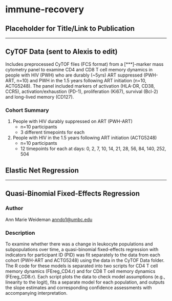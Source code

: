# immune-recovery
## Placeholder for Title/Link to Publication
***
## CyTOF Data (**sent to Alexis to edit**)
Includes preprocessed CyTOF files (FCS format) from a [***]-marker mass cytometry panel to examine CD4 and CD8 T cell memory dynamics in people with HIV (PWH) who are durably (~5yrs) ART suppressed (PWH-ART, n=10) and PWH in the 1.5 years following ART initiation (n=10, ACTG5248). The panel included markers of activation (HLA-DR, CD38, CCR5), activation/exhaustion (PD-1), proliferation (Ki67), survival (Bcl-2) and long-lived memory (CD127). 

### Cohort Summary 
1. People with HIV durably suppressed on ART (PWH-ART)
   - n=10 participants
   - 3 different timepoints for each
2. People with HIV in the 1.5 years following ART initiation (ACTG5248)
   - n=10 participants
   - 12 timepoints for each at days: 0, 2, 7, 10, 14, 21, 28, 56, 84, 140, 252, 504

## Elastic Net Regression
***
## Quasi-Binomial Fixed-Effects Regression
### Author
Ann Marie Weideman <anndo1@umbc.edu>
### Description
To examine whether there was a change in leukocyte populations and subpopulations over time, a quasi-binomial fixed-effects regression with indicators for participant ID (PID) was fit separately to the data from each cohort (PWH-ART and ACTG5248) using the data in the CyTOF Data folder. The R code for these models is separated into two scripts for CD4 T cell memory dynamics (FEreg_CD4.r) and for CD8 T cell memory dynamics (FEreg_CD8.r). Each script plots the data to check model assumptions (e.g., linearity to the logit), fits a separate model for each population, and outputs the slope estimates and corresponding confidence assessments with accompanying interpretation. 
